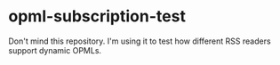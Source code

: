 # opml-subscription-test

Don't mind this repository. I'm using it to test how different RSS readers support dynamic OPMLs.
